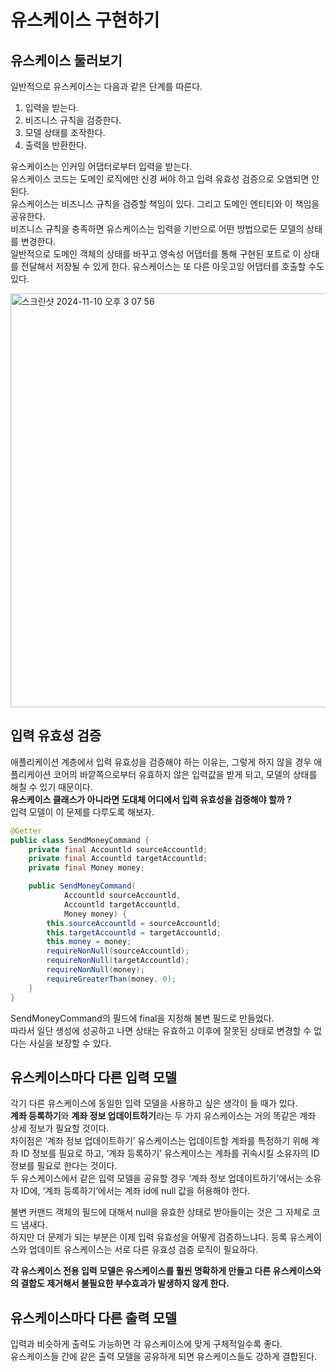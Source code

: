 # 유스케이스 구현하기

## 유스케이스 둘러보기

일반적으로 유스케이스는 다음과 같은 단계를 따른다.

1. 입력을 받는다.
2. 비즈니스 규칙을 검증한다.
3. 모델 상태를 조작한다.
4. 출력을 반환한다.

유스케이스는 인커밍 어댑터로부터 입력을 받는다. <br>
유스케이스 코드는 도메인 로직에만 신경 써야 하고 입력 유효성 검증으로 오염되면 안 된다. <br>
유스케이스는 비즈니스 규칙을 검증할 책임이 있다. 그리고 도메인 엔티티와 이 책임을 공유한다. <br>
비즈니스 규칙을 충족하면 유스케이스는 입력을 기반으로 어떤 방법으로든 모델의 상태를 변경한다. <br>
일반적으로 도메인 객체의 상태를 바꾸고 영속성 어댑터를 통해 구현된 포트로 이 상태를 전달해서 저장될 수 있게 한다. 유스케이스는 또 다른 아웃고잉 어댑터를 호출할 수도 있다.

<img width="662" alt="스크린샷 2024-11-10 오후 3 07 56" src="https://github.com/user-attachments/assets/1df1946c-9daf-4bfe-b3c2-1ea02ac4d462">

## 입력 유효성 검증

애플리케이션 계층에서 입력 유효성을 검증해야 하는 이유는, 그렇게 하지 않을 경우 애플리케이션 코어의 바깥쪽으로부터 유효하지 않은 입력값을 받게 되고, 모델의 상태를 해칠 수 있기 때문이다. <br>
**유스케이스 클래스가 아니라면 도대체 어디에서 입력 유효성을 검증해야 할까 ?** <br>
입력 모델이 이 문제를 다루도록 해보자.

```java
@Getter
public class SendMoneyCommand {
    private final Accountld sourceAccountld;
    private final Accountld targetAccountld;
    private final Money money;

    public SendMoneyCommand(
            Accountld sourceAccountld,
            Accountld targetAccountld,
            Money money) {
        this.sourceAccountld = sourceAccountld;
        this.targetAccountld = targetAccountld;
        this.money = money;
        requireNonNull(sourceAccountld);
        requireNonNull(targetAccountld);
        requireNonNull(money);
        requireGreaterThan(money, 0);
    }
}
```

SendMoneyCommand의 필드에 final을 지정해 불변 필드로 만들었다. <br>
따라서 일단 생성에 성공하고 나면 상태는 유효하고 이후에 잘못된 상태로 변경할 수 없다는 사실을 보장할 수 있다.

## 유스케이스마다 다른 입력 모델

각기 다른 유스케이스에 동일한 입력 모델을 사용하고 싶은 생각이 들 때가 있다. <br>
**계좌 등록하기**와 **계좌 정보 업데이트하기**라는 두 가지 유스케이스는 거의 똑같은 계좌 상세 정보가 필요할 것이다. <br>
차이점은 ‘계좌 정보 업데이트하기’ 유스케이스는 업데이트할 계좌를 특정하기 위해 계좌 ID 정보를 필요로 하고, ‘계좌 등록하기’ 유스케이스는 계좌를 귀속시킬 소유자의 ID 정보를 필요로 한다는 것이다. <br>
두 유스케이스에서 같은 입력 모델을 공유할 경우 ‘계좌 정보 업데이트하기’에서는 소유자 ID에, ‘계좌 등록하기’에서는 계좌 id에 null 값을 허용해야 한다.

불변 커맨드 객체의 필드에 대해서 null을 유효한 상태로 받아들이는 것은 그 자체로 코드 냄새다. <br>
하지만 더 문제가 되는 부분은 이제 입력 유효성을 어떻게 검증하느냐다. 등록 유스케이스와 업데이트 유스케이스는 서로 다른 유효성 검증 로직이 필요하다.

**각 유스케이스 전용 입력 모델은 유스케이스를 훨씬 명확하게 만들고 다른 유스케이스와의 결합도 제거해서 불필요한 부수효과가 발생하지 않게 한다.**

## 유스케이스마다 다른 출력 모델

입력과 비슷하게 출력도 가능하면 각 유스케이스에 맞게 구체적일수록 좋다. <br>
유스케이스들 간에 같은 출력 모델을 공유하게 되면 유스케이스들도 강하게 결합된다.






